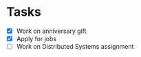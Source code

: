 # Tasks
- [x] Work on anniversary gift
- [x] Apply for jobs
- [ ] Work on Distributed Systems assignment